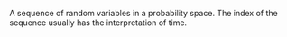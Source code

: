 A sequence of random variables in a probability space. The index of the sequence usually has the interpretation of time. 


